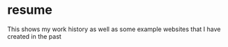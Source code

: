 # resume
This shows my work history as well as some example websites that I have created in the past
